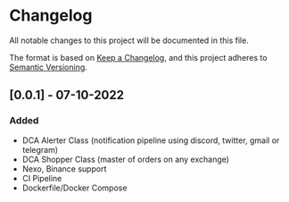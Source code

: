 # Changelog
All notable changes to this project will be documented in this file.

The format is based on [Keep a Changelog](https://keepachangelog.com/en/1.0.0/),
and this project adheres to [Semantic Versioning](https://semver.org/spec/v2.0.0.html).

## [0.0.1] - 07-10-2022
### Added
- DCA Alerter Class (notification pipeline using discord, twitter, gmail or telegram)
- DCA Shopper Class (master of orders on any exchange)
- Nexo, Binance support
- CI Pipeline
- Dockerfile/Docker Compose
